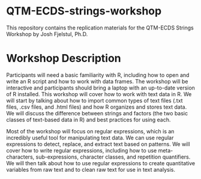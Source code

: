 # QTM-ECDS-strings-workshop

This repository contains the replication materials for the QTM-ECDS Strings Workshop by Josh Fjelstul, Ph.D.

# Workshop Description

Participants will need a basic familiarity with R, including how to open and write an R script and how to work with data frames. The workshop will be interactive and participants should bring a laptop with an up-to-date version of R installed.
This workshop will cover how to work with text data in R. We will start by talking about how to import common types of text files (.txt files, .csv files, and .html files) and how R organizes and stores text data. We will discuss the difference between strings and factors (the two basic classes of text-based data in R) and best practices for using each.

Most of the workshop will focus on regular expressions, which is an incredibly useful tool for manipulating text data. We can use regular expressions to detect, replace, and extract text based on patterns. We will cover how to write regular expressions, including how to use meta-characters, sub-expressions, character classes, and repetition quantifiers. We will then talk about how to use regular expressions to create quantitative variables from raw text and to clean raw text for use in text analysis.
